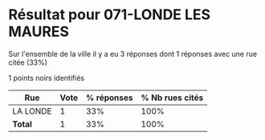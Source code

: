 # Résultat pour 071-LONDE LES MAURES

Sur l'ensemble de la ville il y a eu 3 réponses dont 1 réponses avec une rue citée (33%)

1 points noirs identifiés

| Rue | Vote | % réponses | % Nb rues cités|
|-----|------|------------|----------------|
| LA LONDE | 1 | 33% | 100%|
| **Total** | 1 | 33% | 100%|
